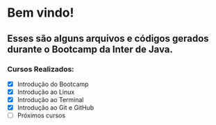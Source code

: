 # Bem vindo!

## Esses são alguns arquivos e códigos gerados durante o Bootcamp da Inter de Java.

### Cursos Realizados:
- [x] Introdução do Bootcamp
- [x] Introdução ao Linux
- [x] Introdução ao Terminal
- [x] Introdução ao Git e GitHub
- [ ] Próximos cursos
